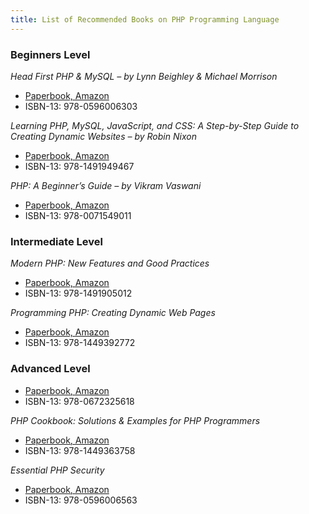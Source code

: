 ```yaml
---
title: List of Recommended Books on PHP Programming Language
---
```

 
 ### Beginners Level
 
*Head First PHP & MySQL – by Lynn Beighley & Michael Morrison*
- [Paperbook, Amazon](https://www.amazon.com/Head-First-PHP-MySQL-Brain-Friendly/dp/0596006306)
- ISBN-13: 978-0596006303
 
*Learning PHP, MySQL, JavaScript, and CSS: A Step-by-Step Guide to Creating Dynamic Websites – by Robin Nixon*

- [Paperbook, Amazon](https://www.amazon.com/Learning-MySQL-JavaScript-HTML5-Step/dp/1491949465)
- ISBN-13: 978-1491949467

*PHP: A Beginner’s Guide – by Vikram Vaswani*

- [Paperbook, Amazon](https://www.amazon.com/PHP-BEGINNERS-GUIDE-Vikram-Vaswani/dp/0071549013/)
- ISBN-13: 978-0071549011
 
 ### Intermediate Level
 
 *Modern PHP: New Features and Good Practices*

- [Paperbook, Amazon](https://www.amazon.com/Modern-PHP-Features-Good-Practices/dp/1491905018)
- ISBN-13: 978-1491905012

*Programming PHP: Creating Dynamic Web Pages*

- [Paperbook, Amazon](https://www.amazon.com/Programming-PHP-Kevin-Tatroe/dp/1449392776)
- ISBN-13: 978-1449392772
 
 ### Advanced Level
 
 - [Paperbook, Amazon](https://www.amazon.com/Advanced-PHP-Programming-George-Schlossnagle/dp/0672325616)
- ISBN-13: 978-0672325618

*PHP Cookbook: Solutions & Examples for PHP Programmers*

- [Paperbook, Amazon](https://www.amazon.com/PHP-Cookbook-Solutions-Examples-Programmers/dp/144936375X)
- ISBN-13: 978-1449363758

*Essential PHP Security*

- [Paperbook, Amazon](https://www.amazon.com/Essential-PHP-Security-Chris-Shiflett/dp/059600656X)
- ISBN-13: 978-0596006563
